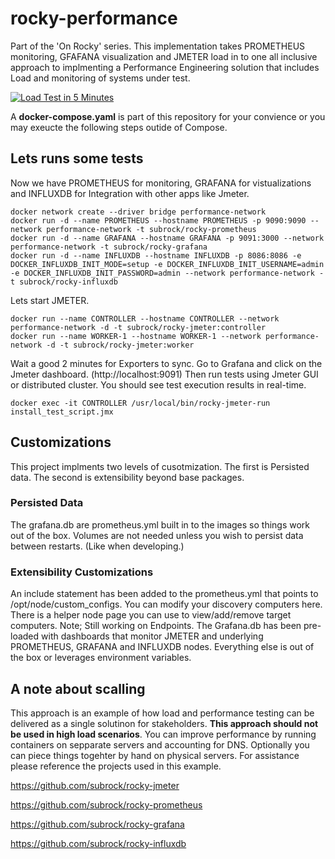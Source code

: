 # rocky-performance
Part of the 'On Rocky' series. This implementation takes PROMETHEUS monitoring, GFAFANA visualization and JMETER load in to one all inclusive approach to implmenting a Performance Engineering solution that includes Load and monitoring of systems under test. 

[![Load Test in 5 Minutes](https://img.youtube.com/vi/8T6I2hmTAM8/0.jpg)](https://www.youtube.com/watch?v=8T6I2hmTAM8)


A **docker-compose.yaml** is part of this repository for your convience or you may exeucte the following steps outide of Compose. 

## Lets runs some tests
Now we have PROMETHEUS for monitoring, GRAFANA for vistualizations and INFLUXDB for Integration with other apps like Jmeter. 

```
docker network create --driver bridge performance-network
docker run -d --name PROMETHEUS --hostname PROMETHEUS -p 9090:9090 --network performance-network -t subrock/rocky-prometheus
docker run -d --name GRAFANA --hostname GRAFANA -p 9091:3000 --network performance-network -t subrock/rocky-grafana
docker run -d --name INFLUXDB --hostname INFLUXDB -p 8086:8086 -e DOCKER_INFLUXDB_INIT_MODE=setup -e DOCKER_INFLUXDB_INIT_USERNAME=admin -e DOCKER_INFLUXDB_INIT_PASSWORD=admin --network performance-network -t subrock/rocky-influxdb
```
Lets start JMETER.
```
docker run --name CONTROLLER --hostname CONTROLLER --network performance-network -d -t subrock/rocky-jmeter:controller
docker run --name WORKER-1 --hostname WORKER-1 --network performance-network -d -t subrock/rocky-jmeter:worker
```
Wait a good 2 minutes for Exporters to sync. Go to Grafana and click on the Jmeter dashboard. (http://localhost:9091) Then run tests using Jmeter GUI or distributed cluster. You should see test execution results in real-time. 
```
docker exec -it CONTROLLER /usr/local/bin/rocky-jmeter-run install_test_script.jmx
```
## Customizations
This project implments two levels of cusotmization. The first is Persisted data. The second is extensibility beyond base packages. 
### Persisted Data
The grafana.db are prometheus.yml built in to the images so things work out of the box. Volumes are not needed unless you wish to persist data between restarts. (Like when developing.) 
### Extensibility Customizations
An include statement has been added to the prometheus.yml that points to /opt/node/custom_configs. You can modify your discovery computers here. There is a helper node page you can use to view/add/remove target computers. Note; Still working on Endpoints. The Grafana.db has been pre-loaded with dashboards that monitor JMETER and underlying PROMETHEUS, GRAFANA and INFLUXDB nodes. Everything else is out of the box or leverages environment variables. 
## A note about scalling
This approach is an example of how load and performance testing can be delivered as a single solutinon for stakeholders. **This approach should not be used in high load scenarios**. You can improve performance by running containers on sepparate servers and accounting for DNS. Optionally you can piece things togehter by hand on physical servers. For assistance please reference the projects used in this example. 

https://github.com/subrock/rocky-jmeter

https://github.com/subrock/rocky-prometheus

https://github.com/subrock/rocky-grafana

https://github.com/subrock/rocky-influxdb
